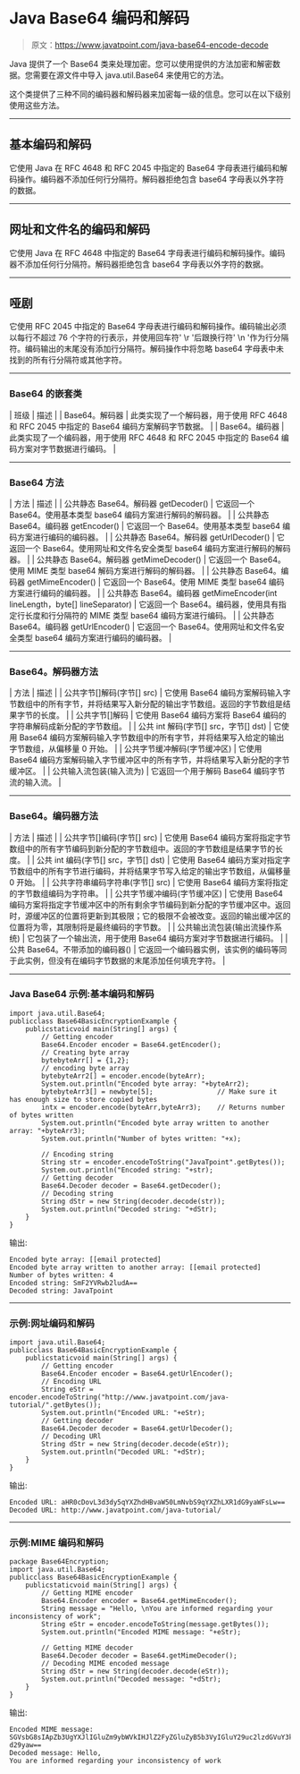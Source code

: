 # Java Base64 编码和解码

> 原文：<https://www.javatpoint.com/java-base64-encode-decode>

Java 提供了一个 Base64 类来处理加密。您可以使用提供的方法加密和解密数据。您需要在源文件中导入 java.util.Base64 来使用它的方法。

这个类提供了三种不同的编码器和解码器来加密每一级的信息。您可以在以下级别使用这些方法。

* * *

## 基本编码和解码

它使用 Java 在 RFC 4648 和 RFC 2045 中指定的 Base64 字母表进行编码和解码操作。编码器不添加任何行分隔符。解码器拒绝包含 base64 字母表以外字符的数据。

* * *

## 网址和文件名的编码和解码

它使用 Java 在 RFC 4648 中指定的 Base64 字母表进行编码和解码操作。编码器不添加任何行分隔符。解码器拒绝包含 base64 字母表以外字符的数据。

* * *

## 哑剧

它使用 RFC 2045 中指定的 Base64 字母表进行编码和解码操作。编码输出必须以每行不超过 76 个字符的行表示，并使用回车符' \r '后跟换行符' \n '作为行分隔符。编码输出的末尾没有添加行分隔符。解码操作中将忽略 base64 字母表中未找到的所有行分隔符或其他字符。

* * *

### Base64 的嵌套类

| 班级 | 描述 |
| Base64。解码器 | 此类实现了一个解码器，用于使用 RFC 4648 和 RFC 2045 中指定的 Base64 编码方案解码字节数据。 |
| Base64。编码器 | 此类实现了一个编码器，用于使用 RFC 4648 和 RFC 2045 中指定的 Base64 编码方案对字节数据进行编码。 |

* * *

### Base64 方法

| 方法 | 描述 |
| 公共静态 Base64。解码器 getDecoder() | 它返回一个 Base64。使用基本类型 base64 编码方案进行解码的解码器。 |
| 公共静态 Base64。编码器 getEncoder() | 它返回一个 Base64。使用基本类型 base64 编码方案进行编码的编码器。 |
| 公共静态 Base64。解码器 getUrlDecoder() | 它返回一个 Base64。使用网址和文件名安全类型 base64 编码方案进行解码的解码器。 |
| 公共静态 Base64。解码器 getMimeDecoder() | 它返回一个 Base64。使用 MIME 类型 base64 解码方案进行解码的解码器。 |
| 公共静态 Base64。编码器 getMimeEncoder() | 它返回一个 Base64。使用 MIME 类型 base64 编码方案进行编码的编码器。 |
| 公共静态 Base64。编码器 getMimeEncoder(int lineLength，byte[] lineSeparator) | 它返回一个 Base64。编码器，使用具有指定行长度和行分隔符的 MIME 类型 base64 编码方案进行编码。 |
| 公共静态 Base64。编码器 getUrlEncoder() | 它返回一个 Base64。使用网址和文件名安全类型 base64 编码方案进行编码的编码器。 |

* * *

### Base64。解码器方法

| 方法 | 描述 |
| 公共字节[]解码(字节[] src) | 它使用 Base64 编码方案解码输入字节数组中的所有字节，并将结果写入新分配的输出字节数组。返回的字节数组是结果字节的长度。 |
| 公共字节[]解码 | 它使用 Base64 编码方案将 Base64 编码的字符串解码成新分配的字节数组。 |
| 公共 int 解码(字节[] src，字节[] dst) | 它使用 Base64 编码方案解码输入字节数组中的所有字节，并将结果写入给定的输出字节数组，从偏移量 0 开始。 |
| 公共字节缓冲解码(字节缓冲区) | 它使用 Base64 编码方案解码输入字节缓冲区中的所有字节，并将结果写入新分配的字节缓冲区。 |
| 公共输入流包装(输入流为) | 它返回一个用于解码 Base64 编码字节流的输入流。 |

* * *

### Base64。编码器方法

| 方法 | 描述 |
| 公共字节[]编码(字节[] src) | 它使用 Base64 编码方案将指定字节数组中的所有字节编码到新分配的字节数组中。返回的字节数组是结果字节的长度。 |
| 公共 int 编码(字节[] src，字节[] dst) | 它使用 Base64 编码方案对指定字节数组中的所有字节进行编码，并将结果字节写入给定的输出字节数组，从偏移量 0 开始。 |
| 公共字符串编码字符串(字节[] src) | 它使用 Base64 编码方案将指定的字节数组编码为字符串。 |
| 公共字节缓冲编码(字节缓冲区) | 它使用 Base64 编码方案将指定字节缓冲区中的所有剩余字节编码到新分配的字节缓冲区中。返回时，源缓冲区的位置将更新到其极限；它的极限不会被改变。返回的输出缓冲区的位置将为零，其限制将是最终编码的字节数。 |
| 公共输出流包装(输出流操作系统) | 它包装了一个输出流，用于使用 Base64 编码方案对字节数据进行编码。 |
| 公共 Base64。不带添加的编码器() | 它返回一个编码器实例，该实例的编码等同于此实例，但没有在编码字节数据的末尾添加任何填充字符。 |

* * *

### Java Base64 示例:基本编码和解码

```
import java.util.Base64;
publicclass Base64BasicEncryptionExample {
	publicstaticvoid main(String[] args) {
		// Getting encoder
		Base64.Encoder encoder = Base64.getEncoder();
		// Creating byte array
		bytebyteArr[] = {1,2};
		// encoding byte array
		bytebyteArr2[] = encoder.encode(byteArr);
		System.out.println("Encoded byte array: "+byteArr2);
		bytebyteArr3[] = newbyte[5];				// Make sure it has enough size to store copied bytes
		intx = encoder.encode(byteArr,byteArr3);	// Returns number of bytes written
		System.out.println("Encoded byte array written to another array: "+byteArr3);
		System.out.println("Number of bytes written: "+x);

		// Encoding string
		String str = encoder.encodeToString("JavaTpoint".getBytes());
		System.out.println("Encoded string: "+str);
		// Getting decoder
		Base64.Decoder decoder = Base64.getDecoder();
		// Decoding string
		String dStr = new String(decoder.decode(str));
		System.out.println("Decoded string: "+dStr);
	}
}

```

输出:

```
Encoded byte array: [[email protected]
Encoded byte array written to another array: [[email protected]
Number of bytes written: 4
Encoded string: SmF2YVRwb2ludA==
Decoded string: JavaTpoint

```

* * *

### 示例:网址编码和解码

```
import java.util.Base64;
publicclass Base64BasicEncryptionExample {
	publicstaticvoid main(String[] args) {
		// Getting encoder
		Base64.Encoder encoder = Base64.getUrlEncoder();
		// Encoding URL
		String eStr = encoder.encodeToString("http://www.javatpoint.com/java-tutorial/".getBytes());
		System.out.println("Encoded URL: "+eStr);
		// Getting decoder
		Base64.Decoder decoder = Base64.getUrlDecoder();
		// Decoding URl
		String dStr = new String(decoder.decode(eStr));
		System.out.println("Decoded URL: "+dStr);
	}
}

```

输出:

```
Encoded URL: aHR0cDovL3d3dy5qYXZhdHBvaW50LmNvbS9qYXZhLXR1dG9yaWFsLw==
Decoded URL: http://www.javatpoint.com/java-tutorial/

```

* * *

### 示例:MIME 编码和解码

```
package Base64Encryption;
import java.util.Base64;
publicclass Base64BasicEncryptionExample {
	publicstaticvoid main(String[] args) {
		// Getting MIME encoder
		Base64.Encoder encoder = Base64.getMimeEncoder();
		String message = "Hello, \nYou are informed regarding your inconsistency of work";
		String eStr = encoder.encodeToString(message.getBytes());
		System.out.println("Encoded MIME message: "+eStr);

		// Getting MIME decoder
		Base64.Decoder decoder = Base64.getMimeDecoder();
		// Decoding MIME encoded message
		String dStr = new String(decoder.decode(eStr));
		System.out.println("Decoded message: "+dStr); 
	}
}

```

输出:

```
Encoded MIME message: SGVsbG8sIApZb3UgYXJlIGluZm9ybWVkIHJlZ2FyZGluZyB5b3VyIGluY29uc2lzdGVuY3kgb2Yg
d29yaw==
Decoded message: Hello, 
You are informed regarding your inconsistency of work

```
